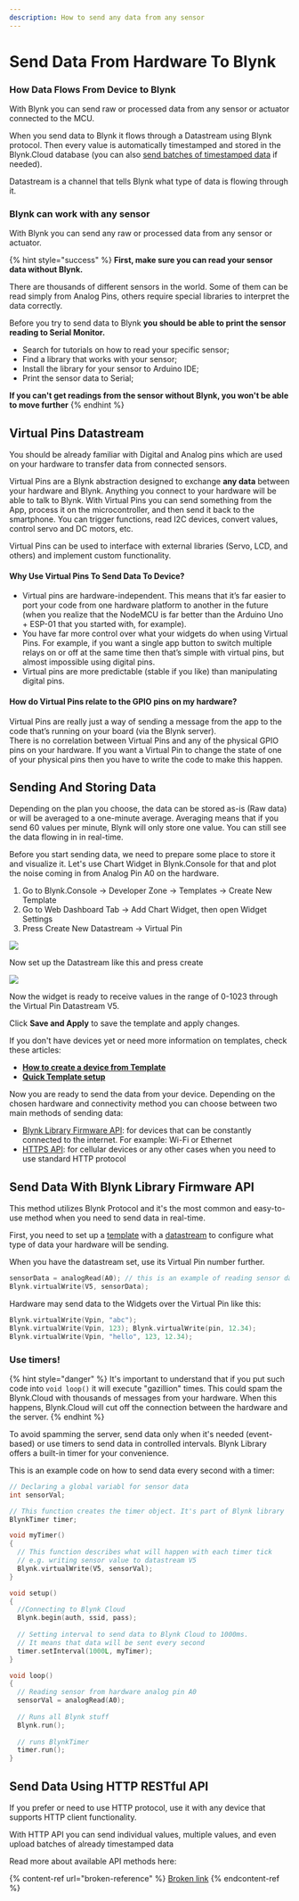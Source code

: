 ```yaml
---
description: How to send any data from any sensor
---
```


# Send Data From Hardware To Blynk

### How Data Flows From Device to Blynk

With Blynk you can send raw or processed data from any sensor or actuator connected to the MCU.

When you send data to Blynk it flows through a Datastream using Blynk protocol. Then every value is automatically timestamped and stored in the Blynk.Cloud database (you can also [send batches of timestamped data](../blynk.cloud/device-https-api/upload-set-of-data-with-timestamps-api.md) if needed).

Datastream is a channel that tells Blynk what type of data is flowing through it.&#x20;



### Blynk can work with any sensor <a href="#first-of-all-you-should-know-that-blynk-can-work-with-any-sensor" id="first-of-all-you-should-know-that-blynk-can-work-with-any-sensor"></a>

With Blynk you can send any raw or processed data from any sensor or actuator.

{% hint style="success" %}
**First, make sure you can read your sensor data without Blynk.**

There are thousands of different sensors in the world. Some of them can be read simply from Analog Pins, others require special libraries to interpret the data correctly.&#x20;

Before you try to send data to Blynk **you should be able to print the sensor reading to Serial Monitor.**



* Search for tutorials on how to read your specific sensor;
* Find a library that works with your sensor;
* Install the library for your sensor to Arduino IDE;
* Print the sensor data to Serial;



**If you can't get readings from the sensor without Blynk, you won't be able to move further**
{% endhint %}



## Virtual Pins Datastream

You should be already familiar with Digital and Analog pins which are used on your hardware to transfer data from connected sensors.&#x20;

Virtual Pins are a Blynk abstraction designed to exchange **any data** between your hardware and Blynk. Anything you connect to your hardware will be able to talk to Blynk. With Virtual Pins you can send something from the App, process it on the microcontroller, and then send it back to the smartphone. You can trigger functions, read I2C devices, convert values, control servo and DC motors, etc.

Virtual Pins can be used to interface with external libraries (Servo, LCD, and others) and implement custom functionality.

#### **Why Use Virtual Pins To Send Data To Device?**

* Virtual pins are hardware-independent. This means that it’s far easier to port your code from one hardware platform to another in the future (when you realize that the NodeMCU is far better than the Arduino Uno + ESP-01 that you started with, for example).
* You have far more control over what your widgets do when using Virtual Pins. For example, if you want a single app button to switch multiple relays on or off at the same time then that’s simple with virtual pins, but almost impossible using digital pins.
* Virtual pins are more predictable (stable if you like) than manipulating digital pins.

#### How do Virtual Pins **relate to the GPIO pins on my hardware?**

Virtual Pins are really just a way of sending a message from the app to the code that’s running on your board (via the Blynk server).\
There is no correlation between Virtual Pins and any of the physical GPIO pins on your hardware. If you want a Virtual Pin to change the state of one of your physical pins then you have to write the code to make this happen.&#x20;





## Sending And Storing Data  <a href="#first-of-all-you-should-know-that-blynk-can-work-with-any-sensor" id="first-of-all-you-should-know-that-blynk-can-work-with-any-sensor"></a>

Depending on the plan you choose, the data can be stored as-is (Raw data) or will be averaged to a one-minute average. Averaging means that if you send 60 values per minute, Blynk will only store one value. You can still see the data flowing in in real-time.



Before you start sending data, we need to prepare some place to store it and visualize it. Let's use  Chart Widget in Blynk.Console for that and plot the noise coming in from Analog Pin A0 on the hardware.

1. Go to Blynk.Console -> Developer Zone -> Templates -> Create New Template
2. Go to Web Dashboard Tab -> Add Chart Widget, then open Widget Settings
3. Press Create New Datastream -> Virtual Pin

![](<../.gitbook/assets/image (12).png>)

&#x20;Now set up the Datastream like this and press create

![](<../.gitbook/assets/image (29).png>)

Now the widget is ready to receive values in the range of 0-1023 through the Virtual Pin Datastream V5.&#x20;

Click **Save and Apply** to save the template and apply changes.

If you don't have devices yet or need more information on templates, check these articles:

* [**How to create a device from Template**](activating-devices/manual-device-activation.md)
* [**Quick Template setup**](template-quick-setup/)



Now you are ready to send the data from your device. Depending on the chosen hardware and connectivity method you can choose between two main methods of sending data:&#x20;

* [Blynk Library Firmware API](how-to-display-any-sensor-data-in-blynk-app.md#1.-send-data-with-blynk-library-firmware-api): for devices that can be constantly connected to the internet. For  example: Wi-Fi or Ethernet
* [HTTPS API](how-to-display-any-sensor-data-in-blynk-app.md#2.-using-https-rest-api): for cellular devices or any other cases when you need to use standard HTTP protocol&#x20;



## Send Data With Blynk Library Firmware API

This method utilizes Blynk Protocol and it's the most common and easy-to-use method when you need to send data in real-time.

First, you need to set up a [template](template-quick-setup/) with a [datastream](template-quick-setup/set-up-datastreams.md) to configure what type of data your hardware will be sending.&#x20;

When you have the datastream set, use its Virtual Pin number further.&#x20;



```cpp
sensorData = analogRead(A0); // this is an example of reading sensor data
Blynk.virtualWrite(V5, sensorData);
```

Hardware may send data to the Widgets over the Virtual Pin like this:

```cpp
Blynk.virtualWrite(Vpin, "abc"); 
Blynk.virtualWrite(Vpin, 123); Blynk.virtualWrite(pin, 12.34); 
Blynk.virtualWrite(Vpin, "hello", 123, 12.34);
```

### Use timers!

{% hint style="danger" %}
It's important to understand that if you put such code into `void loop()` it will execute "gazillion" times. This could spam the Blynk.Cloud with thousands of messages from your hardware. When this happens, Blynk.Cloud will cut off the connection between the hardware and the server.
{% endhint %}

To avoid spamming the server, send data only when it's needed (event-based) or use timers to send data in controlled intervals. Blynk Library offers a built-in timer for your convenience.



This is an example code on how to send data every second with a timer:&#x20;

```cpp
// Declaring a global variabl for sensor data
int sensorVal; 

// This function creates the timer object. It's part of Blynk library 
BlynkTimer timer; 

void myTimer() 
{
  // This function describes what will happen with each timer tick
  // e.g. writing sensor value to datastream V5
  Blynk.virtualWrite(V5, sensorVal);  
}

void setup()
{
  //Connecting to Blynk Cloud
  Blynk.begin(auth, ssid, pass); 
  
  // Setting interval to send data to Blynk Cloud to 1000ms. 
  // It means that data will be sent every second
  timer.setInterval(1000L, myTimer); 
}

void loop()
{
  // Reading sensor from hardware analog pin A0
  sensorVal = analogRead(A0); 
  
  // Runs all Blynk stuff
  Blynk.run(); 
  
  // runs BlynkTimer
  timer.run(); 
}
```





## Send Data Using HTTP RESTful API

If you prefer or need to use HTTP protocol, use it with any device that supports HTTP client functionality.&#x20;

With HTTP API you can send individual values, multiple values, and even upload batches of already timestamped data&#x20;

Read more about available API methods here:&#x20;

{% content-ref url="broken-reference" %}
[Broken link](broken-reference)
{% endcontent-ref %}





